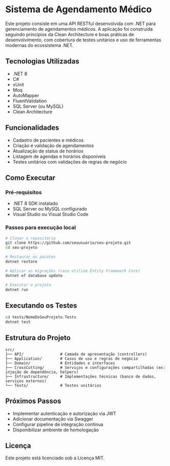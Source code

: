 # Sistema de Agendamento Médico

Este projeto consiste em uma API RESTful desenvolvida com .NET para gerenciamento de agendamentos médicos. A aplicação foi construída seguindo princípios da Clean Architecture e boas práticas de desenvolvimento, com cobertura de testes unitários e uso de ferramentas modernas do ecossistema .NET.

## Tecnologias Utilizadas

- .NET 8
- C#
- xUnit
- Moq
- AutoMapper
- FluentValidation
- SQL Server (ou MySQL)
- Clean Architecture

## Funcionalidades

- Cadastro de pacientes e médicos
- Criação e validação de agendamentos
- Atualização de status de horários
- Listagem de agendas e horários disponíveis
- Testes unitários com validações de regras de negócio

## Como Executar

### Pré-requisitos

- .NET 8 SDK instalado
- SQL Server ou MySQL configurado
- Visual Studio ou Visual Studio Code

### Passos para execução local

```bash
# Clonar o repositório
git clone https://github.com/seuusuario/seu-projeto.git
cd seu-projeto

# Restaurar os pacotes
dotnet restore

# Aplicar as migrações (caso utilize Entity Framework Core)
dotnet ef database update

# Executar o projeto
dotnet run
```

## Executando os Testes

```bash
cd tests/NomeDoSeuProjeto.Tests
dotnet test
```

## Estrutura do Projeto

```
src/
├── API/                # Camada de apresentação (controllers)
├── Application/        # Casos de uso e regras de negócio
├── Domain/             # Entidades e interfaces
├── CrossCutting/       # Serviços e configurações compartilhadas (ex: injeção de dependência, helpers)
├── Infrastructure/     # Implementações técnicas (banco de dados, serviços externos)
└── Tests/              # Testes unitários
```

## Próximos Passos

- Implementar autenticação e autorização via JWT
- Adicionar documentação via Swagger
- Configurar pipeline de integração contínua
- Disponibilizar ambiente de homologação

## Licença

Este projeto está licenciado sob a Licença MIT.


